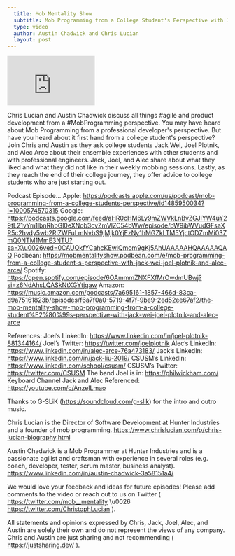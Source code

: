 ```yaml
---
  title: Mob Mentality Show
  subtitle: Mob Programming from a College Student's Perspective with Jack Wei, Joel Plotnik, and Alec Arce
  type: video
  author: Austin Chadwick and Chris Lucian
  layout: post
---
```


<iframe width="200" height="113" src="https://www.youtube.com/embed/tg84bP-s3Mg?feature=oembed" frameborder="0" allow="accelerometer; autoplay; clipboard-write; encrypted-media; gyroscope; picture-in-picture; web-share" allowfullscreen title="Mob Programming from a College Student&#39;s Perspective with Jack Wei, Joel Plotnik, and Alec Arce"></iframe>

Chris Lucian and Austin Chadwick discuss all things #agile and product development from a #MobProgramming perspective. You may have heard about Mob Programming from a professional developer's perspective. But have you heard about it first hand from a college student's perspective? Join Chris and Austin as they ask college students Jack Wei, Joel Plotnik, and Alec Arce about their ensemble experiences with other students and with professional engineers. Jack, Joel, and Alec share about what they liked and what they did not like in their weekly mobbing sessions. Lastly, as they reach the end of their college journey, they offer advice to college students who are just starting out.

Podcast Episode… 
Apple: https://podcasts.apple.com/us/podcast/mob-programming-from-a-college-students-perspective/id1485950034?i=1000574570315
Google: https://podcasts.google.com/feed/aHR0cHM6Ly9mZWVkLnBvZGJlYW4uY29tL21vYm1lbnRhbGl0eXNob3cvZmVlZC54bWw/episode/bW9ibWVudGFsaXR5c2hvdy5wb2RiZWFuLmNvbS9jMjk0YjEzNy1hMGZkLTM5YjctODZmMi03ZmQ0NTM1MmE3NTU?sa=X\u0026ved=0CAUQkfYCahcKEwiQmom9gKj5AhUAAAAAHQAAAAAQAQ
Podbean: https://mobmentalityshow.podbean.com/e/mob-programming-from-a-college-student-s-perspective-with-jack-wei-joel-plotnik-and-alec-arce/
Spotify: https://open.spotify.com/episode/6OAmmmZNXFXfMrOwdmUBwj?si=z6NdAhsLQASkNtXGYtjgaw
Amazon: https://music.amazon.com/podcasts/7a695161-1857-466d-83ca-d9a75161823b/episodes/f6a7f0a0-5719-4f7f-9be9-2ed52ee67af2/the-mob-mentality-show-mob-programming-from-a-college-student%E2%80%99s-perspective-with-jack-wei-joel-plotnik-and-alec-arce

References:
Joel’s LinkedIn: https://www.linkedin.com/in/joel-plotnik-881344164/
Joel’s Twitter: https://twitter.com/joelplotnik
Alec’s LinkedIn: https://www.linkedin.com/in/alec-arce-76a473183/
Jack’s LinkedIn: https://www.linkedin.com/in/jack-liu-2019/
CSUSM’s LinkedIn: https://www.linkedin.com/school/csusm/
CSUSM’s Twitter: https://twitter.com/CSUSM
The band Joel is in: https://philwickham.com/
Keyboard Channel Jack and Alec Referenced: https://youtube.com/c/AnzelLmao

Thanks to G-SLiK (https://soundcloud.com/g-slik) for the intro and outro music.
 
Chris Lucian is the Director of Software Development at Hunter Industries and a founder of mob programming. https://www.chrislucian.com/p/chris-lucian-biography.html 

Austin Chadwick is a Mob Programmer at Hunter Industries and is a passionate agilist and craftsman with experience in several roles (e.g. coach, developer, tester, scrum master, business analyst). https://www.linkedin.com/in/austin-chadwick-3a58151a4/ 
 
We would love your feedback and ideas for future episodes! Please add comments to the video or reach out to us on Twitter ( https://twitter.com/mob__mentality \u0026 https://twitter.com/ChristophLucian ).
 
All statements and opinions expressed by Chris, Jack, Joel, Alec, and Austin are solely their own and do not represent the views of any company. Chris and Austin are just sharing and not recommending ( https://justsharing.dev/ ).

